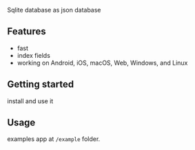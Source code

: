 
Sqlite database as json database

## Features

- fast
- index fields
- working  on Android, iOS, macOS, Web, Windows, and Linux


## Getting started

install and use it

## Usage

 examples app at `/example` folder.





